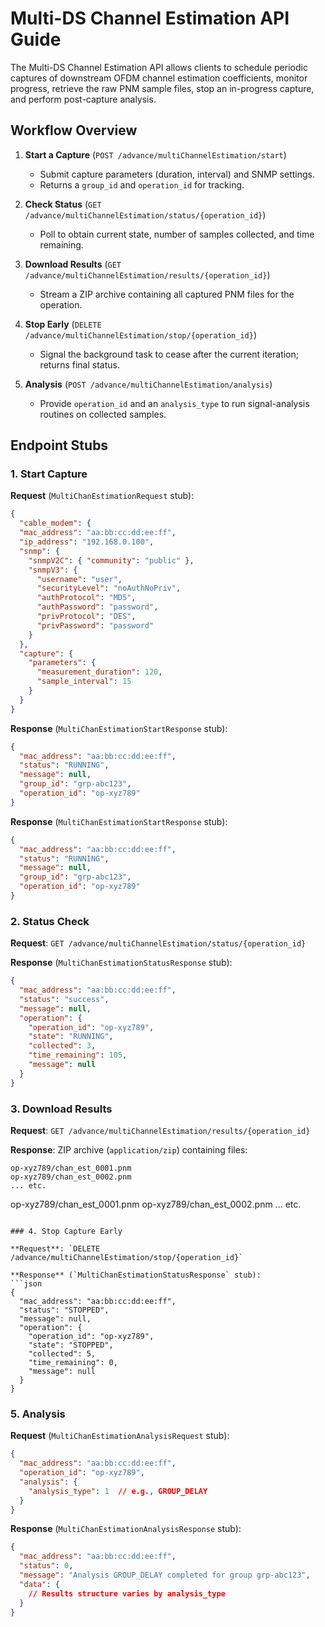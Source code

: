 # Multi-DS Channel Estimation API Guide

The Multi-DS Channel Estimation API allows clients to schedule periodic captures of downstream OFDM channel estimation coefficients, monitor progress, retrieve the raw PNM sample files, stop an in-progress capture, and perform post-capture analysis.

## Workflow Overview

1. **Start a Capture** (`POST /advance/multiChannelEstimation/start`)

   * Submit capture parameters (duration, interval) and SNMP settings.
   * Returns a `group_id` and `operation_id` for tracking.

2. **Check Status** (`GET /advance/multiChannelEstimation/status/{operation_id}`)

   * Poll to obtain current state, number of samples collected, and time remaining.

3. **Download Results** (`GET /advance/multiChannelEstimation/results/{operation_id}`)

   * Stream a ZIP archive containing all captured PNM files for the operation.

4. **Stop Early** (`DELETE /advance/multiChannelEstimation/stop/{operation_id}`)

   * Signal the background task to cease after the current iteration; returns final status.

5. **Analysis** (`POST /advance/multiChannelEstimation/analysis`)

   * Provide `operation_id` and an `analysis_type` to run signal-analysis routines on collected samples.


## Endpoint Stubs

### 1. Start Capture

**Request** (`MultiChanEstimationRequest` stub):

```json
{
  "cable_modem": {
  "mac_address": "aa:bb:cc:dd:ee:ff",
  "ip_address": "192.168.0.100",
  "snmp": {
    "snmpV2C": { "community": "public" },
    "snmpV3": {
      "username": "user",
      "securityLevel": "noAuthNoPriv",
      "authProtocol": "MD5",
      "authPassword": "password",
      "privProtocol": "DES",
      "privPassword": "password"
    }
  },
  "capture": {
    "parameters": {
      "measurement_duration": 120,
      "sample_interval": 15
    }
  }
}
```

**Response** (`MultiChanEstimationStartResponse` stub):

```json
{
  "mac_address": "aa:bb:cc:dd:ee:ff",
  "status": "RUNNING",
  "message": null,
  "group_id": "grp-abc123",
  "operation_id": "op-xyz789"
}
```

**Response** (`MultiChanEstimationStartResponse` stub):

```json
{
  "mac_address": "aa:bb:cc:dd:ee:ff",
  "status": "RUNNING",
  "message": null,
  "group_id": "grp-abc123",
  "operation_id": "op-xyz789"
}
```

### 2. Status Check

**Request**: `GET /advance/multiChannelEstimation/status/{operation_id}`

**Response** (`MultiChanEstimationStatusResponse` stub):

```json
{
  "mac_address": "aa:bb:cc:dd:ee:ff",
  "status": "success",
  "message": null,
  "operation": {
    "operation_id": "op-xyz789",
    "state": "RUNNING",
    "collected": 3,
    "time_remaining": 105,
    "message": null
  }
}
```

### 3. Download Results

**Request**: `GET /advance/multiChannelEstimation/results/{operation_id}`

**Response**: ZIP archive (`application/zip`) containing files:

```
op-xyz789/chan_est_0001.pnm
op-xyz789/chan_est_0002.pnm
... etc.
```

op-xyz789/chan\_est\_0001.pnm
op-xyz789/chan\_est\_0002.pnm
... etc.

````

### 4. Stop Capture Early

**Request**: `DELETE /advance/multiChannelEstimation/stop/{operation_id}`

**Response** (`MultiChanEstimationStatusResponse` stub):
```json
{
  "mac_address": "aa:bb:cc:dd:ee:ff",
  "status": "STOPPED",
  "message": null,
  "operation": {
    "operation_id": "op-xyz789",
    "state": "STOPPED",
    "collected": 5,
    "time_remaining": 0,
    "message": null
  }
}
````

### 5. Analysis

**Request** (`MultiChanEstimationAnalysisRequest` stub):

```json
{
  "mac_address": "aa:bb:cc:dd:ee:ff",
  "operation_id": "op-xyz789",
  "analysis": {
    "analysis_type": 1  // e.g., GROUP_DELAY
  }
}
```

**Response** (`MultiChanEstimationAnalysisResponse` stub):

```json
{
  "mac_address": "aa:bb:cc:dd:ee:ff",
  "status": 0,
  "message": "Analysis GROUP_DELAY completed for group grp-abc123",
  "data": {
    // Results structure varies by analysis_type
  }
}
```
